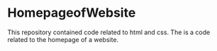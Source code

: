 # HomepageofWebsite
This repository contained code related to html and css. The is a code related to the homepage of a website.
